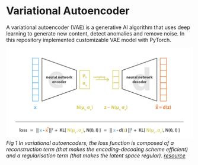 # Variational Autoencoder 

A variational autoencoder (VAE) is a generative AI algorithm that uses deep learning to generate new content, detect anomalies and remove noise.
In this repository implemented customizable VAE model with PyTorch.


![VAE](https://github.com/matin-karimpour/VAE/blob/main/pics/vae.png "VAE")
*Fig 1 In variational autoencoders, the loss function is composed of a reconstruction term (that makes the encoding-decoding scheme efficient) and a regularisation term (that makes the latent space regular). [resource](https://towardsdatascience.com/understanding-variational-autoencoders-vaes-f70510919f73)*


